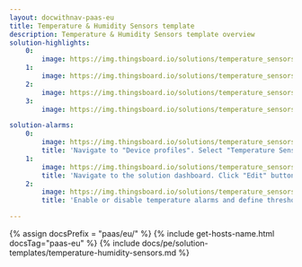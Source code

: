 ```yaml
---
layout: docwithnav-paas-eu
title: Temperature & Humidity Sensors template
description: Temperature & Humidity Sensors template overview
solution-highlights:
    0:
        image: https://img.thingsboard.io/solutions/temperature_sensors/temperature-sensors-1.png
    1:
        image: https://img.thingsboard.io/solutions/temperature_sensors/temperature-sensors-2.png
    2:
        image: https://img.thingsboard.io/solutions/temperature_sensors/temperature-sensors-3.png
    3:
        image: https://img.thingsboard.io/solutions/temperature_sensors/temperature-sensors-4.png

solution-alarms:
    0:
        image: https://img.thingsboard.io/solutions/temperature_sensors/temperature-and-humidity-alarm-rules-src.png
        title: 'Navigate to "Device profiles". Select "Temperature Sensor" profile. Open "Alarm rules" tab.'
    1:
        image: https://img.thingsboard.io/solutions/temperature_sensors/temperature-and-humidity-edit-device-btn-src.png
        title: 'Navigate to the solution dashboard. Click "Edit" button in the corresponding sensor row.'
    2:
        image: https://img.thingsboard.io/solutions/temperature_sensors/temperature-and-humidity-edit-device-src.png
        title: 'Enable or disable temperature alarms and define thresholds.'

---
```


{% assign docsPrefix = "paas/eu/" %}
{% include get-hosts-name.html docsTag="paas-eu" %}
{% include docs/pe/solution-templates/temperature-humidity-sensors.md %}